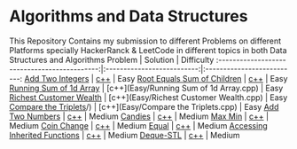 # Algorithms and Data Structures

This Repository Contains my submission to different Problems on different Platforms specially HackerRanck & LeetCode in different topics in both Data Structures and Algorithms
Problem | Solution | Difficulty
:--------------------------------------------:|:--------------------------:|:--------------------------:
[Add Two Integers](https://leetcode.com/problems/add-two-integers/) | [c++](Easy/AddTwoIntegers.cpp) | Easy
[Root Equals Sum of Children](https://leetcode.com/problems/root-equals-sum-of-children/) | [c++](Easy/RootEqualsSumofChildren.cpp) | Easy
[Running Sum of 1d Array](https://leetcode.com/problems/running-sum-of-1d-array/) | [c++](Easy/Running Sum of 1d Array.cpp) | Easy
[Richest Customer Wealth](https://leetcode.com/problems/richest-customer-wealth/) | [c++](Easy/Richest Customer Wealth.cpp) | Easy
[Compare the Triplets](https://www.hackerrank.com/challenges/compare-the-triplets/problem?isFullScreen=false)/) | [c++](Easy/Compare the Triplets.cpp) | Easy
[Add Two Numbers](https://leetcode.com/problems/add-two-numbers) | [c++](Medium/AddTwoNumbers.cpp) | Medium
[Candies](https://www.hackerrank.com/challenges/candies/problem) | [c++](Medium/Candies.cpp) | Medium
[Max Min](https://www.hackerrank.com/challenges/angry-children/problem) | [c++](Medium/MaxMin.cpp) | Medium
[Coin Change](https://www.hackerrank.com/challenges/coin-change/problem) | [c++](Medium/CoinChange.cpp) | Medium
[Equal](https://www.hackerrank.com/challenges/equal/problem) | [c++](Medium/Equal.cpp) | Medium
[Accessing Inherited Functions](https://www.hackerrank.com/challenges/accessing-inherited-functions/problem) | [c++](Medium/AccessingInheritedFunctions.cpp) | Medium
[Deque-STL](https://www.hackerrank.com/challenges/deque-stl/problem) | [c++](Medium/DequeSTL.cpp) | Medium
